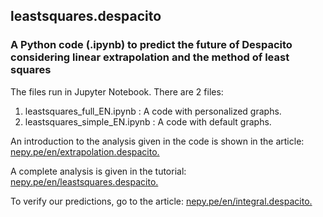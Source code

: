 ## leastsquares.despacito
### A Python code (.ipynb) to predict the future of Despacito considering linear extrapolation and the method of least squares

The files run in Jupyter Notebook. There are 2 files: 

1. leastsquares_full_EN.ipynb : A code with personalized graphs.
2. leastsquares_simple_EN.ipynb : A code with default graphs.

An introduction to the analysis given in the code is shown in the article: [nepy.pe/en/extrapolation.despacito.](http://www.nepy.pe/en/education/linear-extrapolation-to-predict-the-future-of-despacito/) 

A complete analysis is given in the tutorial: [nepy.pe/en/leastsquares.despacito.](http://www.nepy.pe/en/tutorial/least-squares-method/) 

To verify our predictions, go to the article: [nepy.pe/en/integral.despacito.](http://www.nepy.pe/en/education/integral-calculus-to-predict-the-future-of-despacito/) 

